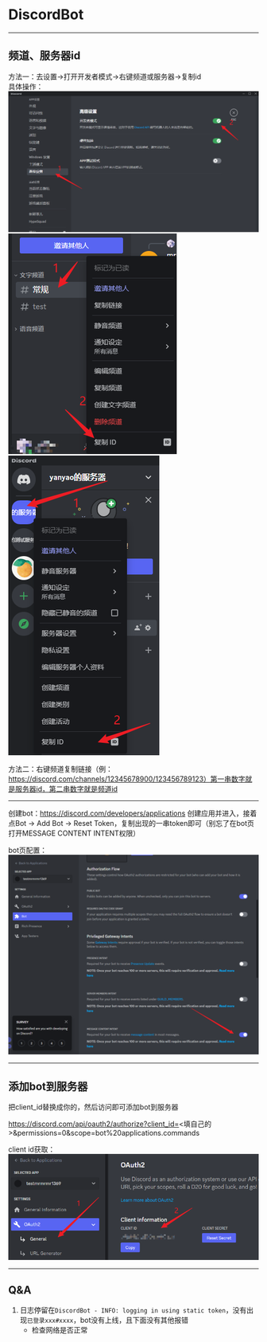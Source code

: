 # DiscordBot

-----

## 频道、服务器id

方法一：去设置->打开开发者模式->右键频道或服务器->复制id  
具体操作：![打开开发者模式](images/打开开发者模式.png)![频道id](images/复制频道id.png)![服务器id](images/复制服务器id.png)

方法二：右键频道复制链接（例：https://discord.com/channels/12345678900/123456789123）第一串数字就是服务器id，第二串数字就是频道id

-----

创建bot：https://discord.com/developers/applications 创建应用并进入，接着点Bot -> Add Bot -> Reset
Token，复制出现的一串token即可（别忘了在bot页打开MESSAGE CONTENT INTENT权限）

bot页配置：![配置](images/MESSAGE_CONTENT_INTENT.png)

-----

## 添加bot到服务器

把client_id替换成你的，然后访问即可添加bot到服务器

https://discord.com/api/oauth2/authorize?client_id=<填自己的>&permissions=0&scope=bot%20applications.commands

client id获取：
![client_id](images/clientid.png)

-----

## Q&A

1. 日志停留在`DiscordBot - INFO: logging in using static token`，没有出现`已登录xxx#xxxx`，bot没有上线，且下面没有其他报错
    - 检查网络是否正常